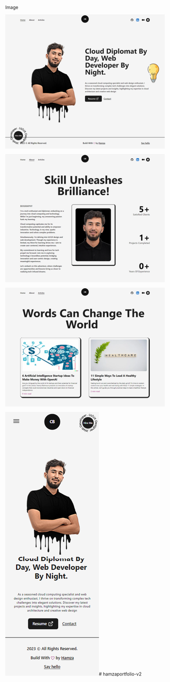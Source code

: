Image




![Alt text](<website images/home1.png>)


![Alt text](<website images/about.png>)


![Alt text](<website images/article.png>)


![Alt text](<website images/phone.png>)# hamzaportfolio-v2
